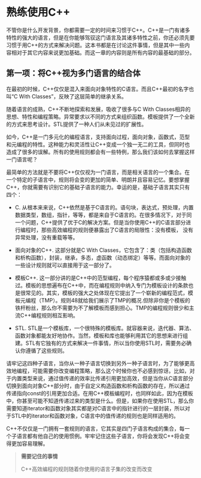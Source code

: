 # 熟练使用C++
不管你是什么开发背景，你都需要一定的时间来习惯于C++。C++是一门有诸多特性的强大的语言，但是在你能够驾驭这门语言及其诸多特性之前，你还必须先要习惯于用C++的方式来解决问题。这本书都是在讨论这件事情，但是其中一些内容相对于其它内容来说更加基础。而这一章的内容则是所有内容的最基础的部分。

##  第一项：将C++视为多门语言的结合体
在最初的时候，C++仅仅是混入来面向对象特性的C语言。而且C++最初的名字也叫“C With Classes”，反映了这层简单的继承关系。

随着语言的成熟，C++不断地探索和发展，吸收了很多与C With Classes相异的思想、特性和编程策略。异常要求以不同的方式来组织函数。模板提供了一个全新的方式来思考设计。STL提供了一种人们从未见过的扩展性。

如今，C++是一门多元化的编程语言，支持面向过程，面向对象，函数式，范型和元编程的特性。这种能力和灵活性让C++变成一个独一无二的工具，但同时也造成了很多的误解。所有的使用规则都会有一些特例，那么我们该如何去掌握这样一门语言呢？

最简单的方法就是不要将C++仅仅视为一门语言，而是相关语言的一个集合。在一个特定的子语言中，规则将会变的更加的简单、明朗并且容易记忆。要想掌握C++，你就需要有识别它的基础子语言的能力。幸运的是，基础子语言其实只有四个：
* C. 从根本来来说，C++依然是基于C语言的。语句块，表达式，预处理，内置数据类型，数组，指针，等等，都是来自于C语言的。在很多情况下，对于同一个问题，C++提供了优于C的解决方案。但是当你使用C++的C语言部分进行编程时，那些高效编程的规则便暴露出了C语言的局限性：没有模板， 没有异常处理，没有重载等等。
* 面向对象的C++. 这部分就是C With Classes，它包含了：类（包括构造函数和析构函数），封装，继承，多态，虚函数（动态绑定）等等。而面向对象的一些设计规则就可以直接用于这一部分了。
* 模板C++. 这一部分讲的是C++中的范型编程，每个程序猿都或多或少接触过。模板的思想遍布在C++中，而在编程规则中纳入专门为模板设计的条款也是很常见的。其实，模板的强大之处体现在它提出了一个崭新的编程范式，模板元编程（TMP）。规则48就给我们展示了TMP的概况.但除非你是个模板的铁杆粉丝，那么你不需要为不了解模板而感到担心。TMP的编程规则很少和主流C++编程规则相互影响。

* STL. STL是一个模板库，一个很特殊的模板库。就容器来说，迭代器、算法、函数对象都能友好地协作。当然，模板和库也能够利用其它的思想来进行组建。STL有它独有的方式来解决一件事情，所以当你使用STL时，需要务必确认你遵循了这些规则。

请牢记这四种子语言，当你从一种子语言切换到另外一种子语言时，为了能够更高效地编程，可能需要你改变编程策略，那么这个时候你也不必感到惊讶。比如，对于内置类型来说，通过值传递的效率比传递引用更加高效，但是当你从C语言部分切换到面向对象C++部分时，由于自定义构造函数和析构函数的存在，所以通过传递指向const的引用更加合适。在用C++模板编程时，也同样如此，因为在模板中，你甚至可能不知道传递过来的类型是什么。但是，如果你在使用STL，那么你需要知道iterator和函数对象其实都是对C语言中的指针进行的一层封装，所以对于STL中的iterator和函数对象，C语言中的值传递的规则也是同样适用的。

C++不仅仅是一门拥有一套规则的语言，它其实是四门子语言构成的集合，每一个子语言都有他自己的使用惯例。牢牢记住这些子语言，你将会发现C++将会变得更加容易理解。

> **需要记住的事情**
>
> C++高效编程的规则随着你使用的语言子集的改变而改变
